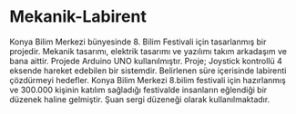 # Mekanik-Labirent
Konya Bilim Merkezi bünyesinde 8. Bilim Festivali için tasarlanmış bir projedir.
Mekanik tasarımı, elektrik tasarımı ve yazılımı takım arkadaşım ve bana aittir.
Projede Arduino UNO kullanılmıştır.
Proje; Joystick kontrollü 4 eksende hareket edebilen bir sistemdir. Belirlenen süre içerisinde labirenti çözdürmeyi hedefler.
Konya Bilim Merkezi 8.bilim festivali için hazırlanmış ve 300.000 kişinin katılım sağladığı festivalde insanların eğlendiği bir düzenek haline gelmiştir. Şuan sergi düzeneği olarak kullanılmaktadır.
